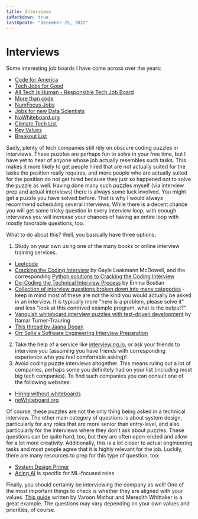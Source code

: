 ```yaml
---
title: Interviews
isMarkdown: true
lastUpdate: "December 25, 2022"
---
```


# Interviews

Some interesting job boards I have come across over the years:

- [Code for America](https://jobs.codeforamerica.org/search)
- [Tech Jobs for Good](https://techjobsforgood.com/)
- [All Tech is Human - Responsible Tech Job Board](https://alltechishuman.org/responsible-tech-job-board)
- [More than code](https://morethancode.cc/orglist/)
- [NumFocus Jobs](https://jobs.numfocus.org/)
- [Jobs for new Data Scientists](https://www.jobsfornewdatascientists.com/)
- [NoWhiteboard.org](https://www.nowhiteboard.org/)
- [Climate Tech List](https://www.climatetechlist.com/)
- [Key Values](http://keyvalues.com/)
- [Breakout List](https://www.breakoutlist.com/)

Sadly, plenty of tech companies still rely on obscure coding puzzles in interviews. These puzzles are perhaps fun to solve in your free time, but I have yet to hear of anyone whose job actually resembles such tasks. This makes it more likely to get people hired that are not actually suited for the tasks the position really requires, and more people who are actually suited for the position do not get hired because they just so happened not to solve the puzzle as well. Having done many such puzzles myself (via interview prep and actual interviews) there is always some luck involved. You might get a puzzle you have solved before. That is why I would always recommend scheduling several interviews. While there is a decent chance you will get some tricky question in every interview loop, with enough interviews you will increase your chances of having an entire loop with mostly favorable questions, too.

What to do about this? Well, you basically have three options:

1. Study on your own using one of the many books or online interview training services.
  - [Leetcode](https://leetcode.com/)
  - [Cracking the Coding Interview](https://www.crackingthecodinginterview.com/) by Gayle Laakmann McDowell, and the corresponding [Python solutions to Cracking the Coding Interview](https://github.com/careercup/CtCI-6th-Edition-Python)
  - [De-Coding the Technical Interview Process](https://technicalinterviews.dev/) by Emma Bostian
  - [Collection of interview questions broken down into many categories](https://github.com/MaximAbramchuck/awesome-interview-questions) - keep in mind most of these are not the kind you would actually be asked in an interview. It is typically more "here is a problem, please solve it" and less "look at this contrived example program, what is the output?"
  - [Vanquish whiteboard interview puzzles with test-driven development](https://codewithoutrules.com/2016/04/04/interview-puzzles/) by Itamar Turner-Trauring
  - [This thread by Jaana Dogan](https://twitter.com/rakyll/status/1058433116002381824)
  - [Orr Sella's Software Engineering Interview Preparation](https://orrsella.gitbooks.io/soft-eng-interview-prep/content/)
2. Take the help of a service like [interviewing.io](https://interviewing.io/), or ask your friends to interview you (assuming you have friends with corresponding experience who you feel comfortable asking)!
3. Avoid coding puzzle interviews altogether. This means ruling out a lot of companies, perhaps some you definitely had on your list (including most big tech companies). To find such companies you can consult one of the following websites:
  - [Hiring without whiteboards](https://github.com/poteto/hiring-without-whiteboards)
  - [noWhiteboard.org](https://www.nowhiteboard.org/)

Of course, these puzzles are not the only thing being asked in a technical interview. The other main category of questions is about system design, particularly for any roles that are more senior than entry-level, and also particularly for the interviews where they don't ask about puzzles. These questions can be quite hard, too, but they are often open-ended and allow for a lot more creativity. Additionally, this is a lot closer to actual engineering tasks and most people agree that it is highly relevant for the job. Luckily, there are many resources to prep for this type of question, too:

- [System Design Primer](https://github.com/donnemartin/system-design-primer)
- [Acing AI](https://medium.com/acing-ai
) is specific for ML-focused roles

Finally, you should certainly be interviewing the company as well! One of the most important things to check is whether they are aligned with your values. [This guide](https://medium.com/@AINowInstitute/how-to-interview-a-tech-company-d4cc74b436e9) written by Varoon Mathur and Meredith Whittaker is a great example. The questions may vary depending on your own values and priorities, of course.
